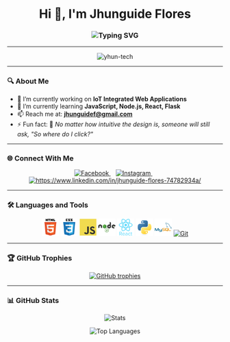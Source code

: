 <h1 align="center">
  Hi 👋, I'm Jhunguide Flores
</h1>

<h3 align="center">
  <img src="https://readme-typing-svg.herokuapp.com?font=Fira+Code&weight=500&size=22&pause=1000&color=0EF7F6&center=true&vCenter=true&width=435&lines=Full-Stack+Developer;UI%2FUX+Enthusiast;Loves+Clean+Code" alt="Typing SVG" />
</h3>

---

<p align="center">
  <img src="https://komarev.com/ghpvc/?username=yhun-tech&label=Profile%20views&color=0e75b6&style=flat" alt="yhun-tech" />
</p>

---

### 🔍 About Me

- 🔭 I’m currently working on **IoT Integrated Web Applications**
- 🌱 I’m currently learning **JavaScript, Node.js, React, Flask**
- 📫 Reach me at: **jhunguidef@gmail.com**
- ⚡ Fun fact: 🧪 *No matter how intuitive the design is, someone will still ask, "So where do I click?"*

---

### 🌐 Connect With Me

<p align="center">
  <a href="https://fb.com/jhvn.flores" target="_blank">
    <img src="https://raw.githubusercontent.com/rahuldkjain/github-profile-readme-generator/master/src/images/icons/Social/facebook.svg" alt="Facebook" height="30" width="40" />
  </a>
  &nbsp;&nbsp;
  <a href="https://instagram.com/__jhvn" target="_blank">
    <img src="https://raw.githubusercontent.com/rahuldkjain/github-profile-readme-generator/master/src/images/icons/Social/instagram.svg" alt="Instagram" height="30" width="40" />
  </a>
  &nbsp;&nbsp;
 <a href="https://www.linkedin.com/in/jhunguide-flores-8855b5373/" target="_blank"><img align="start" src="https://raw.githubusercontent.com/rahuldkjain/github-profile-readme-generator/master/src/images/icons/Social/linked-in-alt.svg" alt="https://www.linkedin.com/in/jhunguide-flores-74782934a/" height="30" width="40" /></a>
  
</p>

---

### 🛠️ Languages and Tools

<p align="center" justify-content="space-evenly">
  <a href="https://www.w3.org/html/" target="_blank"><img src="https://raw.githubusercontent.com/devicons/devicon/master/icons/html5/html5-original-wordmark.svg" alt="HTML" width="40" height="40"/></a>
  <a href="https://www.w3schools.com/css/" target="_blank"><img src="https://raw.githubusercontent.com/devicons/devicon/master/icons/css3/css3-original-wordmark.svg" alt="CSS" width="40" height="40"/></a>
  <a href="https://developer.mozilla.org/en-US/docs/Web/JavaScript" target="_blank"><img src="https://raw.githubusercontent.com/devicons/devicon/master/icons/javascript/javascript-original.svg" alt="JavaScript" width="40" height="40"/></a>
  <a href="https://nodejs.org" target="_blank"><img src="https://raw.githubusercontent.com/devicons/devicon/master/icons/nodejs/nodejs-original-wordmark.svg" alt="Node.js" width="40" height="40"/></a>
  <a href="https://reactjs.org/" target="_blank"><img src="https://raw.githubusercontent.com/devicons/devicon/master/icons/react/react-original-wordmark.svg" alt="React" width="40" height="40"/></a>
  <a href="https://www.python.org" target="_blank"><img src="https://raw.githubusercontent.com/devicons/devicon/master/icons/python/python-original.svg" alt="Python" width="40" height="40"/></a>
  <a href="https://www.mysql.com/" target="_blank"><img src="https://raw.githubusercontent.com/devicons/devicon/master/icons/mysql/mysql-original-wordmark.svg" alt="MySQL" width="40" height="40"/></a>
  <a href="https://git-scm.com/" target="_blank"><img src="https://www.vectorlogo.zone/logos/git-scm/git-scm-icon.svg" alt="Git" width="40" height="40"/></a>
</p>

---

### 🏆 GitHub Trophies

<p align="center">
  <a href="https://github.com/ryo-ma/github-profile-trophy">
    <img src="https://github-profile-trophy.vercel.app/?username=yhun-tech&theme=algolia&margin-w=15&margin-h=15" alt="GitHub trophies" />
  </a>
</p>

---

### 📊 GitHub Stats

<p align="center">
  <img src="https://github-readme-stats.vercel.app/api?username=yhun-tech&show_icons=true&theme=github_dark&locale=en" alt="Stats" />
</p>

<p align="center" height="500">

</p>

<p align="center">
  <img src="https://github-readme-stats.vercel.app/api/top-langs?username=yhun-tech&show_icons=true&locale=en&layout=compact&theme=github_dark" alt="Top Languages" />
</p>
